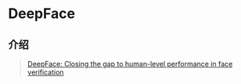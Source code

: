 # DeepFace

## 介绍

> [DeepFace: Closing the gap to human-level performance in face verification](http://www.cv-foundation.org/openaccess/content_cvpr_2014/papers/Taigman_DeepFace_Closing_the_2014_CVPR_paper.pdf)



